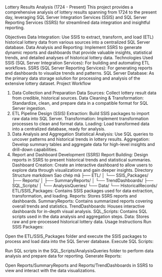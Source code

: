 Lottery Results Analysis (1724 - Present)
This project provides a comprehensive analysis of lottery results spanning from 1724 to the present day, leveraging SQL Server Integration Services (SSIS) and SQL Server Reporting Services (SSRS) for streamlined data integration and insightful reporting.

Objectives
Data Integration: Use SSIS to extract, transform, and load (ETL) historical lottery data from various sources into a centralized SQL Server database.
Data Analysis and Reporting: Implement SSRS to generate dynamic reports and dashboards that provide valuable insights, statistical trends, and detailed analyses of historical lottery data.
Technologies Used
SSIS (SQL Server Integration Services): For building and automating ETL workflows.
SSRS (SQL Server Reporting Services): For generating reports and dashboards to visualize trends and patterns.
SQL Server Database: As the primary data storage solution for processing and analysis of the extensive lottery dataset.
Project Workflow
1. Data Collection and Preparation
Data Sources: Collect lottery result data from credible, historical sources.
Data Cleaning & Transformation: Standardize, clean, and prepare data in a compatible format for SQL Server ingestion.
2. ETL Pipeline Design (SSIS)
Extraction: Build SSIS packages to import raw data into SQL Server.
Transformation: Implement transformation processes to clean and format data.
Loading: Load transformed data into a centralized database, ready for analysis.
3. Data Analysis and Aggregation
Statistical Analysis: Use SQL queries to uncover patterns and historical trends in lottery results.
Aggregation: Develop summary tables and aggregate data for high-level insights and drill-down capabilities.
4. Report and Dashboard Development (SSRS)
Report Building: Design reports in SSRS to present historical trends and statistical summaries.
Dashboard Creation: Create an interactive dashboard to allow users to explore data through visualizations and gain deeper insights.
Directory Structure
markdown
Sao chép mã
├── ETL/
│   └── SSIS_Packages/
├── Reports/
│   ├── SummaryReports/
│   └── TrendDashboards/
├── SQL_Scripts/
│   └── AnalysisQueries/
└── Data/
    └── HistoricalRecords/
ETL/SSIS_Packages: Contains SSIS packages used for data extraction, transformation, and loading.
Reports: Stores SSRS reports and dashboards.
SummaryReports: Contains summarized reports covering overall trends and statistics.
TrendDashboards: Houses interactive dashboards for in-depth visual analysis.
SQL_Scripts: Contains SQL scripts used in the data analysis and aggregation steps.
Data: Stores raw and pre-processed historical lottery data.
Usage Instructions
Run SSIS Packages:

Open the ETL/SSIS_Packages folder and execute the SSIS packages to process and load data into the SQL Server database.
Execute SQL Scripts:

Run SQL scripts in the SQL_Scripts/AnalysisQueries folder to perform data analysis and prepare data for reporting.
Generate Reports:

Open Reports/SummaryReports and Reports/TrendDashboards in SSRS to view and interact with the data visualizations.
